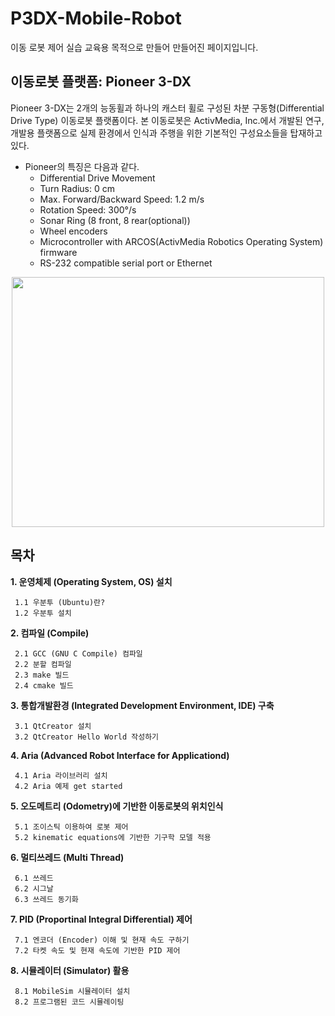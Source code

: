 # P3DX-Mobile-Robot
이동 로봇 제어 실습 교육용 목적으로 만들어 만들어진 페이지입니다.
## 이동로봇 플랫폼: Pioneer 3-DX
 Pioneer 3-DX는 2개의 능동휠과 하나의 캐스터 휠로 구성된 차분 구동형(Differential Drive Type) 이동로봇 플랫폼이다. 본 이동로봇은 ActivMedia, Inc.에서 개발된 연구, 개발용 플랫폼으로 실제 환경에서 인식과 주행을 위한 기본적인 구성요소들을 탑재하고 있다.
 
- Pioneer의 특징은 다음과 같다.
  * Differential Drive Movement
  * Turn Radius: 0 cm
  * Max. Forward/Backward Speed: 1.2 m/s
  * Rotation Speed: 300°/s
  * Sonar Ring (8 front, 8 rear(optional))
  * Wheel encoders
  * Microcontroller with ARCOS(ActivMedia Robotics Operating System) firmware
  * RS-232 compatible serial port or Ethernet
  
<center><img src="https://user-images.githubusercontent.com/20950569/151878132-d7014a33-6863-4026-809d-5f79495f5a42.png" width="500", height="400"> </center>

## 목차
**1. 운영체제 (Operating System, OS) 설치**

     1.1 우분투 (Ubuntu)란?
     1.2 우분투 설치
**2. 컴파일 (Compile)**

     2.1 GCC (GNU C Compile) 컴파일
     2.2 분할 컴파일
     2.3 make 빌드
     2.4 cmake 빌드
**3. 통합개발환경 (Integrated Development Environment, IDE) 구축**

     3.1 QtCreator 설치
     3.2 QtCreator Hello World 작성하기 
**4. Aria (Advanced Robot Interface for Applicationd)**

     4.1 Aria 라이브러리 설치
     4.2 Aria 예제 get started
**5. 오도메트리 (Odometry)에 기반한 이동로봇의 위치인식**

     5.1 조이스틱 이용하여 로봇 제어
     5.2 kinematic equations에 기반한 기구학 모델 적용
**6. 멀티쓰레드 (Multi Thread)**
     
     6.1 쓰레드
     6.2 시그날
     6.3 쓰레드 동기화
**7. PID (Proportinal Integral Differential) 제어** 
     
     7.1 엔코더 (Encoder) 이해 및 현재 속도 구하기 
     7.2 타켓 속도 및 현재 속도에 기반한 PID 제어
**8. 시뮬레이터 (Simulator) 활용**

     8.1 MobileSim 시뮬레이터 설치
     8.2 프로그램된 코드 시뮬레이팅 

